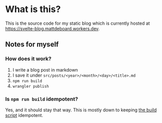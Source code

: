 # What is this?

This is the source code for my static blog which is currently hosted at <https://svelte-blog.mattdeboard.workers.dev>.

## Notes for myself

### How does it work?

1. I write a blog post in markdown
2. I save it under `src/posts/<year>/<month>/<day>/<title>.md`
3. `npm run build`
4. `wrangler publish`

### Is `npm run build` idempotent?

Yes, and it should stay that way. This is mostly down to keeping [the build script](./scripts/build.sh) idempotent.
